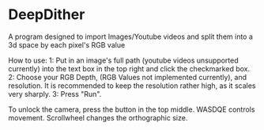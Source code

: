 # DeepDither
A program designed to import Images/Youtube videos and split them into a 3d space by each pixel's RGB value

How to use:
1: Put in an image's full path (youtube videos unsupported currently) into the text box in the top right and click the checkmarked box.
2: Choose your RGB Depth, (RGB Values not implemented currently), and resolution. It is recommended to keep the resolution rather high, as it scales very sharply.
3: Press "Run".

To unlock the camera, press the button in the top middle. WASDQE controls movement. Scrollwheel changes the orthographic size.
